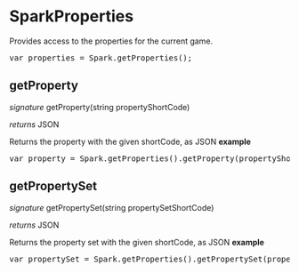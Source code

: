 # SparkProperties

Provides access to the properties for the current game.

<pre rel="highlighter" code-brush="js" contenteditable="false">var properties = Spark.getProperties();</pre>


## getProperty
_signature_ getProperty(string propertyShortCode)</p>
_returns_ JSON</p>
Returns the property with the given shortCode, as JSON
<b>example</b>
<pre rel="highlighter" code-brush="js" contenteditable="false">var property = Spark.getProperties().getProperty(propertyShortCode);</pre>

## getPropertySet
_signature_ getPropertySet(string propertySetShortCode)</p>
_returns_ JSON</p>
Returns the property set with the given shortCode, as JSON
<b>example</b>
<pre rel="highlighter" code-brush="js" contenteditable="false">var propertySet = Spark.getProperties().getPropertySet(propertySetShortCode);</pre>


